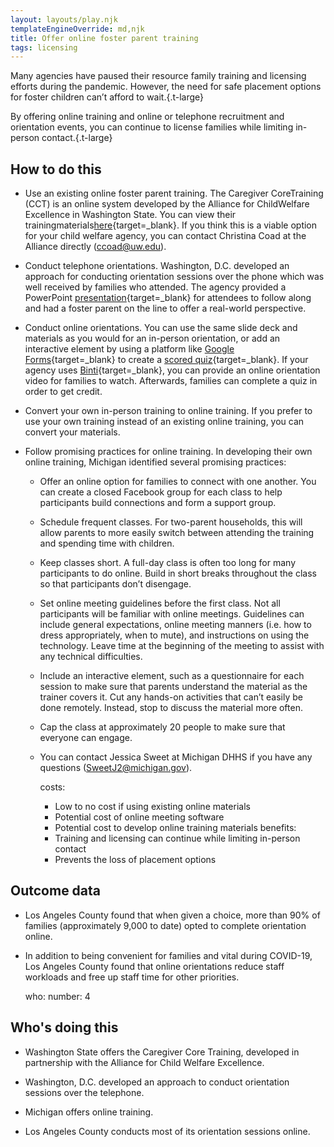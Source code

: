 ```yaml
---
layout: layouts/play.njk
templateEngineOverride: md,njk
title: Offer online foster parent training
tags: licensing
---
```


Many agencies have paused their resource family training and licensing efforts during the pandemic. However, the need for safe placement options for foster children can’t afford to wait.{.t-large}

By offering online training and online or telephone recruitment and orientation events, you can continue to license families while limiting in-person contact.{.t-large}

## How to do this

* Use an existing online foster parent training. The Caregiver CoreTraining (CCT) is an online system developed by the Alliance for ChildWelfare Excellence in Washington State. You can view their trainingmaterials[here](https://cpe.socialwork.uw.edu/alliance-courses/content/caregiver-core-training-online){target=_blank}. If you think this is a viable option for your child welfare agency, you can contact Christina Coad at the Alliance directly ([ccoad@uw.edu](mailto:ccoad@uw.edu)).

* Conduct telephone orientations. Washington, D.C. developed an approach for conducting orientation sessions over the phone which was well received by families who attended. The agency provided a PowerPoint [presentation](/static/assets/CFSA_Recruitment_Orientation_March_2020_Pride.pptx){target=_blank} for attendees to follow along and had a foster parent on the line to offer a real-world perspective.

* Conduct online orientations. You can use the same slide deck and materials as you would for an in-person orientation, or add an interactive element by using a platform like [Google Forms](https://www.google.com/forms/about/){target=_blank} to create a [scored quiz](https://support.google.com/docs/answer/7032287?hl=en){target=_blank}. If your agency uses [Binti](https://binti.com/){target=_blank}, you can provide an online orientation video for families to watch. Afterwards, families can complete a quiz in order to get credit.

* Convert your own in-person training to online training. If you prefer to use your own training instead of an existing online training, you can convert your materials.

* Follow promising practices for online training. In developing their own online training, Michigan identified several promising practices:

  * Offer an online option for families to connect with one another. You can create a closed Facebook group for each class to help participants build connections and form a support group.
  * Schedule frequent classes. For two-parent households, this will allow parents to more easily switch between attending the training and spending time with children.
  * Keep classes short. A full-day class is often too long for many participants to do online. Build in short breaks throughout the class so that participants don’t disengage.
  * Set online meeting guidelines before the first class. Not all participants will be familiar with online meetings. Guidelines can include general expectations, online meeting manners (i.e. how to dress appropriately, when to mute), and instructions on using the technology. Leave time at the beginning of the meeting to assist with any technical difficulties.
  * Include an interactive element, such as a questionnaire for each session to make sure that parents understand the material as the trainer covers it. Cut any hands-on activities that can’t easily be done remotely. Instead, stop to discuss the material more often.
  * Cap the class at approximately 20 people to make sure that everyone can engage.
  * You can contact Jessica Sweet at Michigan DHHS if you have any questions ([SweetJ2@michigan.gov](mailto:SweetJ2@michigan.gov)).


    costs:
      - Low to no cost if using existing online materials
      - Potential cost of online meeting software
      - Potential cost to develop online training materials
    benefits:
      - Training and licensing can continue while limiting in-person contact
      - Prevents the loss of placement options

## Outcome data

* Los Angeles County found that when given a choice, more than 90% of families (approximately 9,000 to date) opted to complete orientation online.

* In addition to being convenient for families and vital during COVID-19, Los Angeles County found that online orientations reduce staff workloads and free up staff time for other priorities.

    who:
      number: 4

## Who's doing this

* Washington State offers the Caregiver Core Training, developed in partnership with the Alliance for Child Welfare Excellence.

* Washington, D.C. developed an approach to conduct orientation sessions over the telephone.

* Michigan offers online training.

* Los Angeles County conducts most of its orientation sessions online.